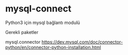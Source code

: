 # mysql-connect
Python3 için mysql bağlantı modulü

Gerekli paketler

mysql.connector
https://dev.mysql.com/doc/connector-python/en/connector-python-installation.html
